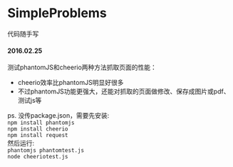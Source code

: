 # SimpleProblems
代码随手写

#### 2016.02.25
测试phantomJS和cheerio两种方法抓取页面的性能：  
- cheerio效率比phantomJS明显好很多  
- 不过phantomJS功能更强大，还能对抓取的页面做修改、保存成图片或pdf、测试js等  

ps. 没传package.json，需要先安装:  
`npm install phantomjs`  
`npm install cheerio`  
`npm install request`  
然后运行:  
`phantomjs phantomtest.js`  
`node cheeriotest.js`  
